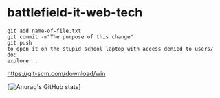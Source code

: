 # battlefield-it-web-tech
```
git add name-of-file.txt
git commit -m"The purpose of this change"
git push
to open it on the stupid school laptop with access denied to users/ do:
explorer .
```
https://git-scm.com/download/win

[![Anurag's GitHub stats](https://github-readme-stats.vercel.app/api?username=Jaron-Wilson)]

